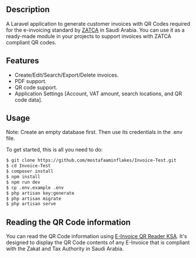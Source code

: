 ## Description

A Laravel application to generate customer invoices with QR Codes required for the e-invoicing standard by [ZATCA](https://zatca.gov.sa/en/E-Invoicing/Pages/default.aspx) in Saudi Arabia.
You can use it as a ready-made module in your projects to support invoices with ZATCA compliant QR codes.

## Features

-   Create/Edit/Search/Export/Delete invoices.
-   PDF support.
-   QR code support.
-   Application Settings [Account, VAT amount, search locations, and QR code data].

## Usage

Note: Create an empty database first. Then use its credentials in the .env file.

To get started, this is all you need to do:

```bash
$ git clone https://github.com/mostafaaminflakes/Invoice-Test.git
$ cd Invoice-Test
$ composer install
$ npm install
$ npm run dev
$ cp .env.example .env
$ php artisan key:generate
$ php artisan migrate 
$ php artisan serve
```

## Reading the QR Code information

You can read the QR Code information using [E-Invoice QR Reader KSA](https://play.google.com/store/apps/details?id=com.posbankbh.einvoiceqrreader). It's designed to display the QR Code contents of any E-Invoice that is compliant with the Zakat and Tax Authority in Saudi Arabia.
